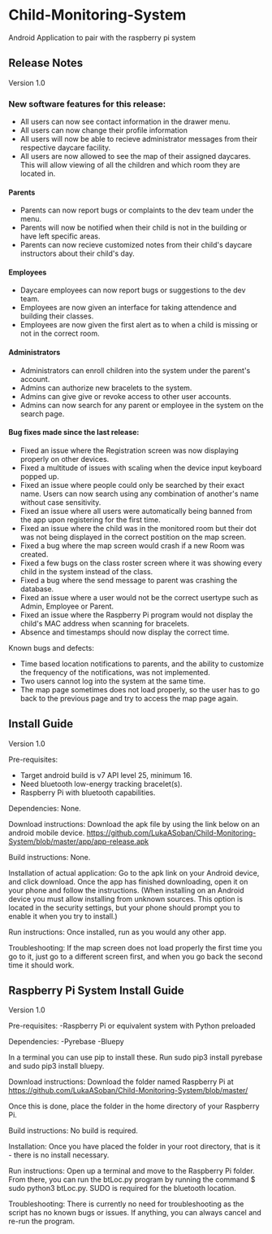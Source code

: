 # Child-Monitoring-System
Android Application to pair with the raspberry pi system

## Release Notes
Version 1.0

### New software features for this release: 
- All users can now see contact information in the drawer menu.
- All users can now change their profile information
- All users will now be able to recieve administrator messages from their respective daycare facility.
- All users are now allowed to see the map of their assigned daycares. This will allow viewing of all the children and which room they are located in.

#### Parents
- Parents can now report bugs or complaints to the dev team under the menu.
- Parents will now be notified when their child is not in the building or have left specific areas.
- Parents can now recieve customized notes from their child's daycare instructors about their child's day.

#### Employees
- Daycare employees can now report bugs or suggestions to the dev team.
- Employees are now given an interface for taking attendence and building their classes.
- Employees are now given the first alert as to when a child is missing or not in the correct room.

#### Administrators
- Administrators can enroll children into the system under the parent's account.
- Admins can authorize new bracelets to the system.
- Admins can give give or revoke access to other user accounts.
- Admins can now search for any parent or employee in the system on the search page.


#### Bug fixes made since the last release:
- Fixed an issue where the Registration screen was now displaying properly on other devices.
- Fixed a multitude of issues with scaling when the device input keyboard popped up.
- Fixed an issue where people could only be searched by their exact name. Users can now search using any combination of another's name without case sensitivity.
- Fixed an issue where all users were automatically being banned from the app upon registering for the first time.
- Fixed an issue where the child was in the monitored room but their dot was not being displayed in the correct postition on the map screen.
- Fixed a bug where the map screen would crash if a new Room was created.
- Fixed a few bugs on the class roster screen where it was showing every child in the system instead of the class.
- Fixed a bug where the send message to parent was crashing the database.
- Fixed an issue where a user would not be the correct usertype such as Admin, Employee or Parent.
- Fixed an issue where the Raspberry Pi program would not display the child's MAC address when scanning for bracelets.
- Absence and timestamps should now display the correct time.

Known bugs and defects:
- Time based location notifications to parents, and the ability to customize the frequency of the notifications, was not implemented.
- Two users cannot log into the system at the same time.
- The map page sometimes does not load properly, so the user has to go back to the previous page and try to access the map page again.

## Install Guide
Version 1.0

Pre-requisites:
- Target android build is v7 API level 25, minimum 16.
- Need bluetooth low-energy tracking bracelet(s).
- Raspberry Pi with bluetooth capabilities.

Dependencies: None.

Download instructions: Download the apk file by using the link below on an android mobile device.
https://github.com/LukaASoban/Child-Monitoring-System/blob/master/app/app-release.apk

Build instructions: None.

Installation of actual application: Go to the apk link on your Android device, and click download. Once the app has finished downloading, open it on your phone and follow the instructions. (When installing on an Android device you must allow installing from unknown sources. This option is located in the security settings, but your phone should prompt you to enable it when you try to install.)

Run instructions: Once installed, run as you would any other app.

Troubleshooting: If the map screen does not load properly the first time you go to it, just go to a different screen first, and when you go back the second time it should work.

## Raspberry Pi System Install Guide
Version 1.0

Pre-requisites:
-Raspberry Pi or equivalent system with Python preloaded

Dependencies:
-Pyrebase
-Bluepy

In a terminal you can use pip to install these. Run sudo pip3 install pyrebase and sudo pip3 install bluepy.

Download instructions: Download the folder named Raspberry Pi at https://github.com/LukaASoban/Child-Monitoring-System/blob/master/

Once this is done, place the folder in the home directory of your Raspberry Pi.

Build instructions: No build is required.

Installation: Once you have placed the folder in your root directory, that is it - there is no install necessary. 

Run instructions: Open up a terminal and move to the Raspberry Pi folder. From there, you can run the btLoc.py
    program by running the command $ sudo python3 btLoc.py. SUDO is required for the bluetooth location.
    
Troubleshooting: There is currently no need for troubleshooting as the script has no known bugs or issues. If anything, you can always cancel and re-run the program.
